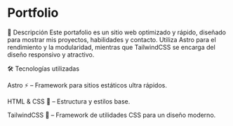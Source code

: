 # Portfolio
📌 Descripción Este portafolio es un sitio web optimizado y rápido, diseñado para mostrar mis proyectos, habilidades y contacto. Utiliza Astro para el rendimiento y la modularidad, mientras que TailwindCSS se encarga del diseño responsivo y atractivo.

🛠 Tecnologías utilizadas

Astro ⚡ – Framework para sitios estáticos ultra rápidos.

HTML & CSS 🎨 – Estructura y estilos base.

TailwindCSS 🌈 – Framework de utilidades CSS para un diseño moderno.
